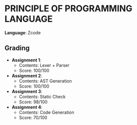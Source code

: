 # PRINCIPLE OF PROGRAMMING LANGUAGE
**Language**: Zcode


## Grading
- **Assignment 1**:
    - Contents: Lexer + Parser
    - Score: 100/100
- **Assignment 2**:
    - Contents: AST Generation
    - Score: 100/100
- **Assignment 3**:
    - Contents: Static Check
    - Score: 98/100
- **Assignment 4**:
    - Contents: Code Generation
    - Score: 70/100
